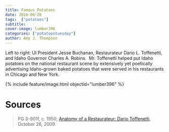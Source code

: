 ```yaml
---
title: Famous Potatoes
date: 2016-06-28
tags:  ["potatoes"]
subtitle: 
cover-image: lumber396
categories: ["potatopotuesday"]
author: Amy J. Thompson
---
```


Left to right: UI President Jesse Buchanan, Restaurateur Dario L. Toffenetti, and Idaho Governor Charles A. Robins.  Mr. Toffenetti helped put Idaho potatoes on the national restaurant scene by extensively yet poetically advertising Idaho-grown baked potatoes that were served in his restaurants in Chicago and New York.

{% include feature/image.html objectid="lumber396" %}

# Sources

>PG 3-901f, c. 1950; [Anatomy of a Restaurateur: Dario Toffenetti](https://restaurant-ingthroughhistory.com/), October 26, 2009. 